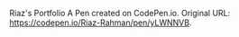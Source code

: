 Riaz's Portfolio
A Pen created on CodePen.io. Original URL: https://codepen.io/Riaz-Rahman/pen/yLWNNVB.
